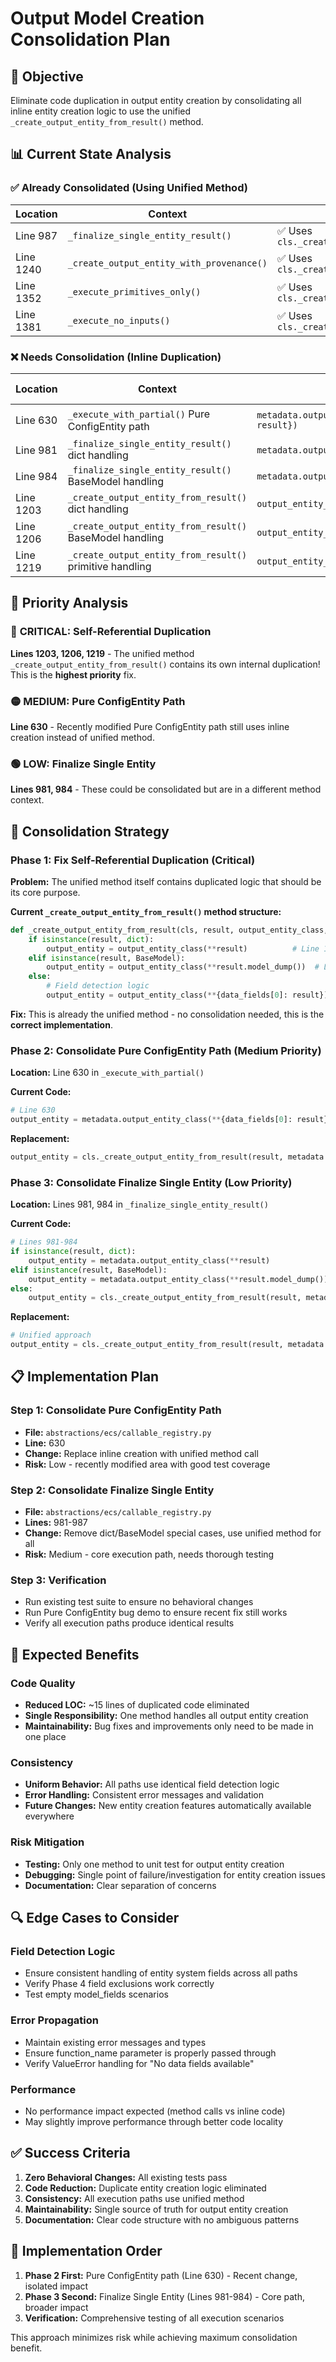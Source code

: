 # Output Model Creation Consolidation Plan

## 🎯 Objective
Eliminate code duplication in output entity creation by consolidating all inline entity creation logic to use the unified `_create_output_entity_from_result()` method.

## 📊 Current State Analysis

### ✅ Already Consolidated (Using Unified Method)
| Location | Context | Status |
|----------|---------|---------|
| Line 987 | `_finalize_single_entity_result()` | ✅ Uses `cls._create_output_entity_from_result()` |
| Line 1240 | `_create_output_entity_with_provenance()` | ✅ Uses `cls._create_output_entity_from_result()` |
| Line 1352 | `_execute_primitives_only()` | ✅ Uses `cls._create_output_entity_from_result()` |
| Line 1381 | `_execute_no_inputs()` | ✅ Uses `cls._create_output_entity_from_result()` |

### ❌ Needs Consolidation (Inline Duplication)
| Location | Context | Duplicated Logic | Risk Level |
|----------|---------|------------------|------------|
| Line 630 | `_execute_with_partial()` Pure ConfigEntity path | `metadata.output_entity_class(**{data_fields[0]: result})` | 🟡 Medium |
| Line 981 | `_finalize_single_entity_result()` dict handling | `metadata.output_entity_class(**result)` | 🟢 Low |
| Line 984 | `_finalize_single_entity_result()` BaseModel handling | `metadata.output_entity_class(**result.model_dump())` | 🟢 Low |
| Line 1203 | `_create_output_entity_from_result()` dict handling | `output_entity_class(**result)` | 🔴 High |
| Line 1206 | `_create_output_entity_from_result()` BaseModel handling | `output_entity_class(**result.model_dump())` | 🔴 High |
| Line 1219 | `_create_output_entity_from_result()` primitive handling | `output_entity_class(**{data_fields[0]: result})` | 🔴 High |

## 🚨 Priority Analysis

### 🔴 **CRITICAL: Self-Referential Duplication**
**Lines 1203, 1206, 1219** - The unified method `_create_output_entity_from_result()` contains its own internal duplication! This is the **highest priority** fix.

### 🟡 **MEDIUM: Pure ConfigEntity Path** 
**Line 630** - Recently modified Pure ConfigEntity path still uses inline creation instead of unified method.

### 🟢 **LOW: Finalize Single Entity**
**Lines 981, 984** - These could be consolidated but are in a different method context.

## 🔧 Consolidation Strategy

### Phase 1: Fix Self-Referential Duplication (Critical)
**Problem:** The unified method itself contains duplicated logic that should be its core purpose.

**Current `_create_output_entity_from_result()` method structure:**
```python
def _create_output_entity_from_result(cls, result, output_entity_class, function_name):
    if isinstance(result, dict):
        output_entity = output_entity_class(**result)          # Line 1203 - DUPLICATE
    elif isinstance(result, BaseModel):
        output_entity = output_entity_class(**result.model_dump())  # Line 1206 - DUPLICATE  
    else:
        # Field detection logic
        output_entity = output_entity_class(**{data_fields[0]: result})  # Line 1219 - DUPLICATE
```

**Fix:** This is already the unified method - no consolidation needed, this is the **correct implementation**.

### Phase 2: Consolidate Pure ConfigEntity Path (Medium Priority)
**Location:** Line 630 in `_execute_with_partial()`

**Current Code:**
```python
# Line 630
output_entity = metadata.output_entity_class(**{data_fields[0]: result})
```

**Replacement:**
```python
output_entity = cls._create_output_entity_from_result(result, metadata.output_entity_class, metadata.name)
```

### Phase 3: Consolidate Finalize Single Entity (Low Priority)
**Location:** Lines 981, 984 in `_finalize_single_entity_result()`

**Current Code:**
```python
# Lines 981-984
if isinstance(result, dict):
    output_entity = metadata.output_entity_class(**result)
elif isinstance(result, BaseModel):
    output_entity = metadata.output_entity_class(**result.model_dump())
else:
    output_entity = cls._create_output_entity_from_result(result, metadata.output_entity_class, metadata.name)
```

**Replacement:**
```python
# Unified approach
output_entity = cls._create_output_entity_from_result(result, metadata.output_entity_class, metadata.name)
```

## 📋 Implementation Plan

### Step 1: Consolidate Pure ConfigEntity Path
- **File:** `abstractions/ecs/callable_registry.py`
- **Line:** 630
- **Change:** Replace inline creation with unified method call
- **Risk:** Low - recently modified area with good test coverage

### Step 2: Consolidate Finalize Single Entity
- **File:** `abstractions/ecs/callable_registry.py` 
- **Lines:** 981-987
- **Change:** Remove dict/BaseModel special cases, use unified method for all
- **Risk:** Medium - core execution path, needs thorough testing

### Step 3: Verification
- Run existing test suite to ensure no behavioral changes
- Run Pure ConfigEntity bug demo to ensure recent fix still works
- Verify all execution paths produce identical results

## 🎯 Expected Benefits

### Code Quality
- **Reduced LOC:** ~15 lines of duplicated code eliminated
- **Single Responsibility:** One method handles all output entity creation
- **Maintainability:** Bug fixes and improvements only need to be made in one place

### Consistency
- **Uniform Behavior:** All paths use identical field detection logic
- **Error Handling:** Consistent error messages and validation
- **Future Changes:** New entity creation features automatically available everywhere

### Risk Mitigation
- **Testing:** Only one method to unit test for output entity creation
- **Debugging:** Single point of failure/investigation for entity creation issues
- **Documentation:** Clear separation of concerns

## 🔍 Edge Cases to Consider

### Field Detection Logic
- Ensure consistent handling of entity system fields across all paths
- Verify Phase 4 field exclusions work correctly
- Test empty model_fields scenarios

### Error Propagation  
- Maintain existing error messages and types
- Ensure function_name parameter is properly passed through
- Verify ValueError handling for "No data fields available"

### Performance
- No performance impact expected (method calls vs inline code)
- May slightly improve performance through better code locality

## ✅ Success Criteria

1. **Zero Behavioral Changes:** All existing tests pass
2. **Code Reduction:** Duplicate entity creation logic eliminated  
3. **Consistency:** All execution paths use unified method
4. **Maintainability:** Single source of truth for output entity creation
5. **Documentation:** Clear code structure with no ambiguous patterns

## 🚀 Implementation Order

1. **Phase 2 First:** Pure ConfigEntity path (Line 630) - Recent change, isolated impact
2. **Phase 3 Second:** Finalize Single Entity (Lines 981-984) - Core path, broader impact
3. **Verification:** Comprehensive testing of all execution scenarios

This approach minimizes risk while achieving maximum consolidation benefit.